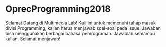 # OprecProgramming2018
Selamat Datang di Multimedia Lab! 
Kali ini untuk memenuhi tahap masuk divisi Programming, kalian harus menjawab soal-soal pada Issue. 
Jawaban bisa menggunakan berbagai bahasa pemrograman. 
Jawablah semampu kalian. 
Selamat menjawab!


